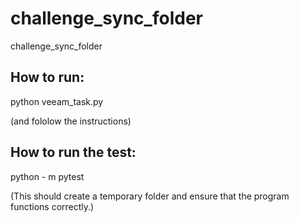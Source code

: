 # challenge_sync_folder
challenge_sync_folder


## How to run:
python veeam_task.py
<p>(and fololow the instructions)

## How to run the test:
python - m pytest
<p>(This should create a temporary folder and ensure that the program functions correctly.)
